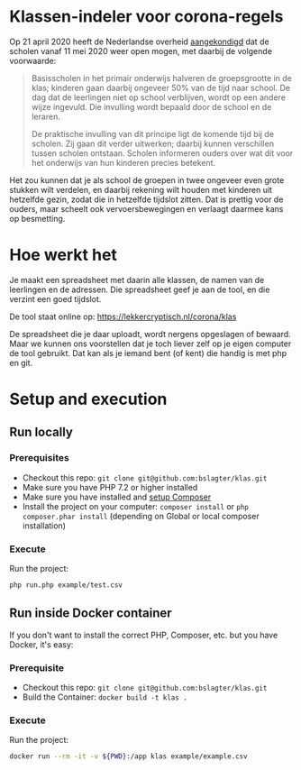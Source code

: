 # Klassen-indeler voor corona-regels

Op 21 april 2020 heeft de Nederlandse overheid 
[aangekondigd](https://www.rijksoverheid.nl/actueel/nieuws/2020/04/21/maatregelen-corona-verlengd) 
dat de scholen vanaf 11 mei 2020 weer open mogen, met daarbij de volgende voorwaarde:

> Basisscholen in het primair onderwijs halveren de groepsgrootte in de klas; kinderen gaan daarbij 
> ongeveer 50% van de tijd naar school. De dag dat de leerlingen niet op school verblijven, wordt op 
> een andere wijze ingevuld. Die invulling wordt bepaald door de school en de leraren.
> 
> De praktische invulling van dit principe ligt de komende tijd bij de scholen. Zij gaan dit verder 
> uitwerken; daarbij kunnen verschillen tussen scholen ontstaan. Scholen informeren ouders over wat 
> dit voor het onderwijs van hun kinderen precies betekent.

Het zou kunnen dat je als school de groepen in twee ongeveer even grote stukken wilt verdelen, 
en daarbij rekening wilt houden met kinderen uit hetzelfde gezin, zodat die in hetzelfde tijdslot zitten. 
Dat is prettig voor de ouders, maar scheelt ook vervoersbewegingen en verlaagt daarmee kans op besmetting.

# Hoe werkt het

Je maakt een spreadsheet met daarin alle klassen, de namen van de leerlingen en de adressen. Die spreadsheet 
geef je aan de tool, en die verzint een goed tijdslot.

De tool staat online op: https://lekkercryptisch.nl/corona/klas

De spreadsheet die je daar uploadt, wordt nergens opgeslagen of bewaard. Maar we kunnen ons voorstellen 
dat je toch liever zelf op je eigen computer de tool gebruikt. Dat kan als je iemand bent (of kent) die handig
is met php en git.


# Setup and execution

## Run locally

### Prerequisites
* Checkout this repo: `git clone git@github.com:bslagter/klas.git`
* Make sure you have PHP 7.2 or higher installed
* Make sure you have installed and [setup Composer](https://getcomposer.org/download/)
* Install the project on your computer: `composer install` or `php composer.phar install` (depending on Global or local composer installation)

### Execute
Run the project:

```bash
php run.php example/test.csv
```

## Run inside Docker container
If you don't want to install the correct PHP, Composer, etc. but you have Docker, it's easy:

### Prerequisite

* Checkout this repo: `git clone git@github.com:bslagter/klas.git`
* Build the Container: `docker build -t klas .`

### Execute
Run the project:

```bash
docker run --rm -it -v ${PWD}:/app klas example/example.csv
```
